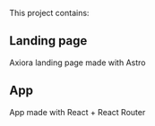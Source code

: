 This project contains:

## Landing page

Axiora landing page made with Astro

## App

App made with React + React Router

